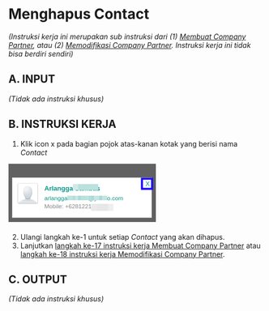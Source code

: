 # Menghapus Contact

*(Instruksi kerja ini merupakan sub instruksi dari (1) [Membuat Company Partner](./membuat.md), atau (2) [Memodifikasi Company Partner](./memodifikasi.md). Instruksi kerja ini tidak bisa berdiri sendiri)*

## A. INPUT

*(Tidak ada instruksi khusus)*

## B. INSTRUKSI KERJA

1. Klik icon x pada bagian pojok atas-kanan kotak yang berisi nama *Contact*

![](../img/company-partner/hapus-contact.png)

2. Ulangi langkah ke-1 untuk setiap *Contact* yang akan dihapus.
3. Lanjutkan [langkah ke-17 instruksi kerja Membuat Company Partner](./membuat.md#l17) atau [langkah ke-18 instruksi kerja Memodifikasi Company Partner](./memodifikasi.md#l18).

## C. OUTPUT

*(Tidak ada instruksi khusus)*
